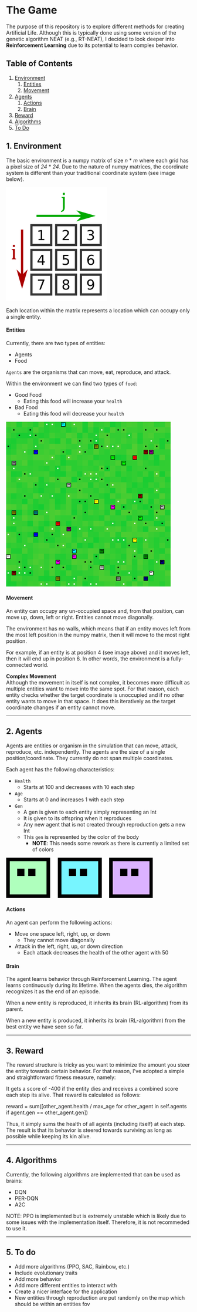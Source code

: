 # The Game

The purpose of this repository is to explore different methods for creating Artificial Life.
Although this is typically done using some version of the genetic algorithm NEAT (e.g., 
RT-NEAT), I decided to look deeper into **Reinforcement Learning** due to its potential to learn
complex behavior. 

## Table of Contents  
<!--ts-->
   1. [Environment](#env)
        1. [Entities](#env-entities)
        2. [Movement](#env-movement)
   2. [Agents](#agents)
        1. [Actions](#agents-actions)
        2. [Brain](#agents-brain)
   3. [Reward](#reward)
   4. [Algorithms](#algorithms)
   100. [To Do](#todo)
<!--te-->

<a name="env"/></a>
## 1. Environment

The basic environment is a numpy matrix of size *n* * *m* where each grid has a pixel size of *24* * *24*.
Due to the nature of numpy matrices, the coordinate system is different than your traditional coordinate system 
(see image below).

![](images/numpy_array.png?raw=true)

Each location within the matrix represents a location which can occupy only a single entity. 

<a name="env-entities"/></a>
#### Entities

Currently, there are two types of entities:
* Agents
* Food

`Agents` are the organisms that can move, eat, reproduce, and attack. 

Within the environment we can find two types of `food`:
* Good Food
    * Eating this food will increase your `health`
* Bad Food  
    * Eating this food will decrease your `health`
    
    
![](images/game.png)

<a name="env-movement"/></a>
#### Movement

An entity can occupy any un-occupied space and, from that position, can move up, down, left or right. 
Entities cannot move diagonally. 

The environment has no walls, which means that if an entity moves left from the most left 
position in the numpy matrix, then it will move to the most right position. 

For example, if an entity is at position 4 (see image above) and it moves left, then it will
end up in position 6. In other words, the environment is a fully-connected world.  

**Complex Movement**  
Although the movement in itself is not complex, it becomes more difficult as multiple
entities want to move into the same spot. For that reason, each entity checks 
whether the target coordinate is unoccupied and if no other entity wants to move in that space. 
It does this iteratively as the target coordinate changes if an entity cannot move.    

---

<a name="agents"/></a>
##  2. Agents

Agents are entities or organism in the simulation that can move, attack, reproduce, 
etc. independently. The agents are the size of a single position/coordinate. They currently do not span multiple
coordinates. 

Each agent has the following characteristics:
* `Health`
    * Starts at 100 and decreases with 10 each step
* `Age`
    * Starts at 0 and increases 1 with each step  
* `Gen`
    * A gen is given to each entity simply representing an Int
    * It is given to its offspring when it reproduces
    * Any new agent that is not created through reproduction gets a new Int
    * This `gen` is represented by the color of the body
        * **NOTE**: This needs some rework as there is currently a limited set of colors    
    
![](images/agent.png)

<a name="agents-actions"/></a>
#### Actions

An agent can perform the following actions:
* Move one space left, right, up, or down
    * They cannot move diagonally 
* Attack in the left, right, up, or down direction
    * Each attack decreases the health of the other agent with 50 


<a name="agents-brain"/></a>
#### Brain

The agent learns behavior through Reinforcement Learning. The agent learns continuously
during its lifetime. When the agents dies, the algorithm recognizes it as the end of an 
episode. 

When a new entity is reproduced, it inherits its brain (RL-algorithm) from its parent. 

When a new entity is produced, it inherits its brain (RL-algorithm) from the best
entity we have seen so far. 

---

<a name="reward"/></a>
##  3. Reward

The reward structure is tricky as you want to minimize the amount you steer
the entity towards certain behavior. For that reason, I've adopted a simple and 
straightforward fitness measure, namely: 

It gets a score of -400 if the entity dies and receives a combined score
each step its alive. That reward is calculated as follows: 

reward = sum([other_agent.health / max_age for other_agent in self.agents if agent.gen == other_agent.gen])

Thus, it simply sums the health of all agents (including itself) at each step. 
The result is that its behavior is steered towards surviving as long as possible
while keeping its kin alive.   

---

<a name="algorithms"/></a>
## 4. Algorithms

Currently, the following algorithms are implemented that can be used as brains:
* DQN
* PER-DQN
* A2C

NOTE: PPO is implemented but is extremely unstable which is likely due to some 
issues with the implementation itself. Therefore, it is not recommeded to use it.  

---

<a name="todo"/></a>
## 5. To do

* Add more algorithms (PPO, SAC, Rainbow, etc.)
* Include evolutionary traits
* Add more behavior
* Add more different entities to interact with 
* Create a nicer interface for the application 
* New entities through reproduction are put randomly on the map 
which should be within an entities fov
